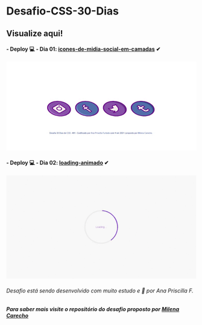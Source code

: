 # Desafio-CSS-30-Dias
## Visualize aqui!

#### - Deploy 💻 - Dia 01:  [icones-de-midia-social-em-camadas](https://icones-em-camadas-dia-01.vercel.app/) ✔ 

![dia 01 do desafio icones em camadas](https://github.com/AnaPriscilla/Desafio-CSS-30-Dias/blob/master/Desafios/Dia-01/img/icones-em-camadas.gif?raw=true)


#### - Deploy 💻 - Dia 02:  [loading-animado](https://loading-animado.vercel.app/) ✔

![dia 02 do desafio loading animado](https://github.com/AnaPriscilla/Desafio-CSS-30-Dias/blob/master/Desafios/Dia-02/img/loader.gif?raw=true)

###### Desafio está sendo desenvolvido com muito estudo e 🧡 por Ana Priscilla F. 
##### Para saber mais visite o repositório do desafio proposto por [Milena Carecho](https://github.com/MilenaCarecho/30diasDeCSS) 
